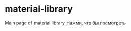 # material-library
Main page of material library
[Нажми, что бы посмотреть](http://https://jeromejer.github.io/material-library/ "Нажми, что бы посмотреть")
